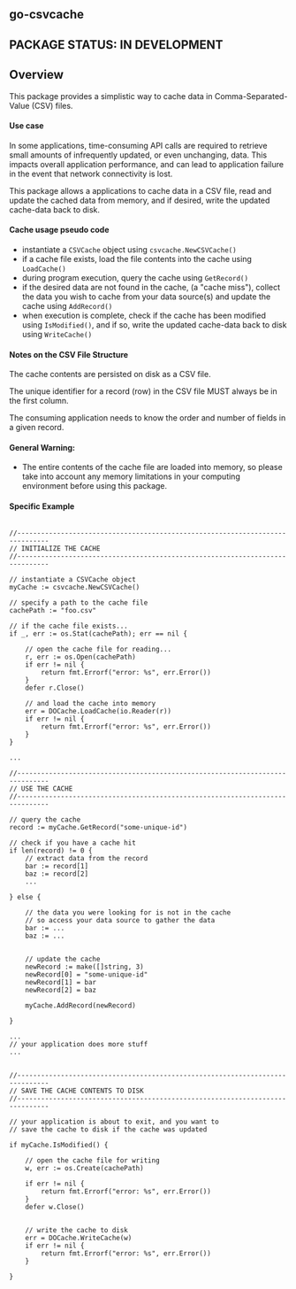 ## go-csvcache


## PACKAGE STATUS: IN DEVELOPMENT

## Overview
This package provides a simplistic way to cache data in
Comma-Separated-Value (CSV) files.


#### Use case
In some applications, time-consuming API calls are required to
retrieve small amounts of infrequently updated, or even unchanging,
data.  This impacts overall application performance, and can lead to
application failure in the event that network connectivity is lost.

This package allows a applications to cache data in a CSV file, read
and update the cached data from memory, and if desired, write the
updated cache-data back to disk.


#### Cache usage pseudo code
* instantiate a `CSVCache` object using `csvcache.NewCSVCache()`
* if a cache file exists, load the file contents into the cache using
  `LoadCache()`
* during program execution, query the cache using `GetRecord()`
* if the desired data are not found in the cache, (a "cache miss"),
  collect the data you wish to cache from your data source(s) and
  update the cache using `AddRecord()`
* when execution is complete, check if the cache has been modified
  using `IsModified()`, and if so, write the updated cache-data back
  to disk using `WriteCache()`


#### Notes on the CSV File Structure
The cache contents are persisted on disk as a CSV file.  

The unique identifier for a record (row) in the CSV file MUST always
be in the first column.  

The consuming application needs to know the order and number of fields
in a given record.  


#### General Warning:
* The entire contents of the cache file are loaded into memory, so
  please take into account any memory limitations in your computing
  environment before using this package.


#### Specific Example
```

//------------------------------------------------------------------------------
// INITIALIZE THE CACHE 
//------------------------------------------------------------------------------

// instantiate a CSVCache object
myCache := csvcache.NewCSVCache()

// specify a path to the cache file
cachePath := "foo.csv"

// if the cache file exists...
if _, err := os.Stat(cachePath); err == nil {

	// open the cache file for reading...
	r, err := os.Open(cachePath)
	if err != nil {
		return fmt.Errorf("error: %s", err.Error())
	}
	defer r.Close()

	// and load the cache into memory
	err = DOCache.LoadCache(io.Reader(r))
	if err != nil {
		return fmt.Errorf("error: %s", err.Error())
	}
}

...

//------------------------------------------------------------------------------
// USE THE CACHE
//------------------------------------------------------------------------------

// query the cache
record := myCache.GetRecord("some-unique-id")

// check if you have a cache hit
if len(record) != 0 {
	// extract data from the record
	bar := record[1]
	baz := record[2]
	...

} else {

	// the data you were looking for is not in the cache
	// so access your data source to gather the data
	bar := ...
	baz := ...
	
	
	// update the cache
	newRecord := make([]string, 3)
	newRecord[0] = "some-unique-id"
	newRecord[1] = bar
	newRecord[2] = baz
	
	myCache.AddRecord(newRecord)

}

...
// your application does more stuff
...


//------------------------------------------------------------------------------
// SAVE THE CACHE CONTENTS TO DISK
//------------------------------------------------------------------------------

// your application is about to exit, and you want to 
// save the cache to disk if the cache was updated

if myCache.IsModified() {

	// open the cache file for writing
	w, err := os.Create(cachePath)

	if err != nil {
		return fmt.Errorf("error: %s", err.Error())
	}
	defer w.Close()


	// write the cache to disk
	err = DOCache.WriteCache(w)
	if err != nil {
		return fmt.Errorf("error: %s", err.Error())
	}

}
```
